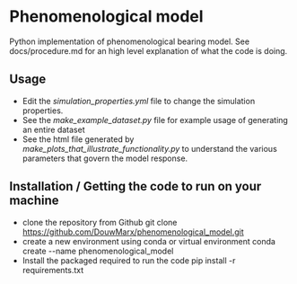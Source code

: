 # Phenomenological model

Python implementation of phenomenological bearing model. 
See docs/procedure.md for an high level explanation of what the code is doing.

## Usage
- Edit the *simulation_properties.yml* file to change the simulation properties. 
- See the *make_example_dataset.py* file for example usage of generating an entire dataset
- See the html file generated by *make_plots_that_illustrate_functionality.py* to understand the various parameters that govern the model response.

## Installation / Getting the code to run on your machine
- clone the repository from Github 
  git clone https://github.com/DouwMarx/phenomenological_model.git
- create a new environment using conda or virtual environment
   conda create --name phenomenological_model 
- Install the packaged required to run the code
  pip install -r requirements.txt